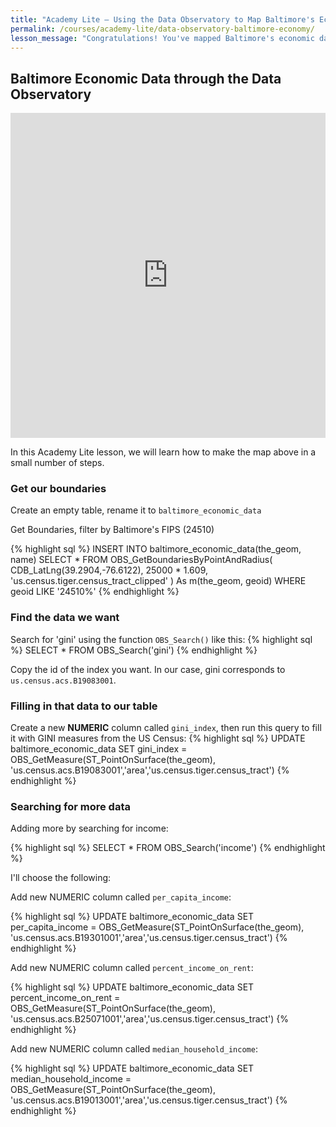 ```yaml
---
title: "Academy Lite — Using the Data Observatory to Map Baltimore's Economic Data"
permalink: /courses/academy-lite/data-observatory-baltimore-economy/
lesson_message: "Congratulations! You've mapped Baltimore's economic data in CartoDB using the Data Observatory!"
---
```


## Baltimore Economic Data through the Data Observatory

<iframe width="100%" height="520" frameborder="0" src="https://team.cartodb.com/u/eschbacher/editor/2ebfd01c-1d2f-11e6-85b7-0e31c9be1b51/embed" allowfullscreen webkitallowfullscreen mozallowfullscreen oallowfullscreen msallowfullscreen></iframe>

In this Academy Lite lesson, we will learn how to make the map above in a small number of steps.

### Get our boundaries

Create an empty table, rename it to `baltimore_economic_data`

Get Boundaries, filter by Baltimore's FIPS (24510)

{% highlight sql %}
INSERT INTO baltimore_economic_data(the_geom, name)
SELECT *
FROM OBS_GetBoundariesByPointAndRadius(
  CDB_LatLng(39.2904,-76.6122),
  25000 * 1.609,
  'us.census.tiger.census_tract_clipped'
) As m(the_geom, geoid)
WHERE geoid LIKE '24510%'
{% endhighlight %}

### Find the data we want

Search for 'gini' using the function `OBS_Search()` like this:
{% highlight sql %}
SELECT *
FROM OBS_Search('gini')
{% endhighlight %}

Copy the id of the index you want. In our case, gini corresponds to `us.census.acs.B19083001`.

### Filling in that data to our table

Create a new **NUMERIC** column called `gini_index`, then run this query to fill it with GINI measures from the US Census:
{% highlight sql %}
UPDATE baltimore_economic_data
SET gini_index = OBS_GetMeasure(ST_PointOnSurface(the_geom), 'us.census.acs.B19083001','area','us.census.tiger.census_tract')
{% endhighlight %}

### Searching for more data

Adding more by searching for income:

{% highlight sql %}
SELECT *
FROM OBS_Search('income')
{% endhighlight %}

I'll choose the following:

Add new NUMERIC column called `per_capita_income`:

{% highlight sql %}
UPDATE baltimore_economic_data
SET per_capita_income = OBS_GetMeasure(ST_PointOnSurface(the_geom), 'us.census.acs.B19301001','area','us.census.tiger.census_tract')
{% endhighlight %}

Add new NUMERIC column called `percent_income_on_rent`:

{% highlight sql %}
UPDATE baltimore_economic_data
SET percent_income_on_rent = OBS_GetMeasure(ST_PointOnSurface(the_geom), 'us.census.acs.B25071001','area','us.census.tiger.census_tract')
{% endhighlight %}

Add new NUMERIC column called `median_household_income`:

{% highlight sql %}
UPDATE baltimore_economic_data
SET median_household_income = OBS_GetMeasure(ST_PointOnSurface(the_geom), 'us.census.acs.B19013001','area','us.census.tiger.census_tract')
{% endhighlight %}
